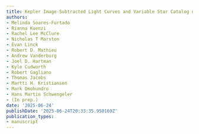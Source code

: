 ```yaml
---
title: Kepler Image-Subtracted Light Curves and Variable Star Catalog of NGC 6819
authors:
- Melinda Soares-Furtado
- Rianna Kuenzi
- Rachel Lee McClure
- Nicholas T Marston
- Evan Linck
- Robert D. Mathieu
- Andrew Vanderburg
- Joel D. Hartman
- Kyle Cudworth
- Robert Gagliano
- Thomas Jacobs
- Martti H. Kristiansen
- Mark Omohundro
- Hans Martin Schwengeler
- (In prep.)
date: '2025-06-24'
publishDate: '2025-06-24T20:33:35.950169Z'
publication_types:
- manuscript
---
```

